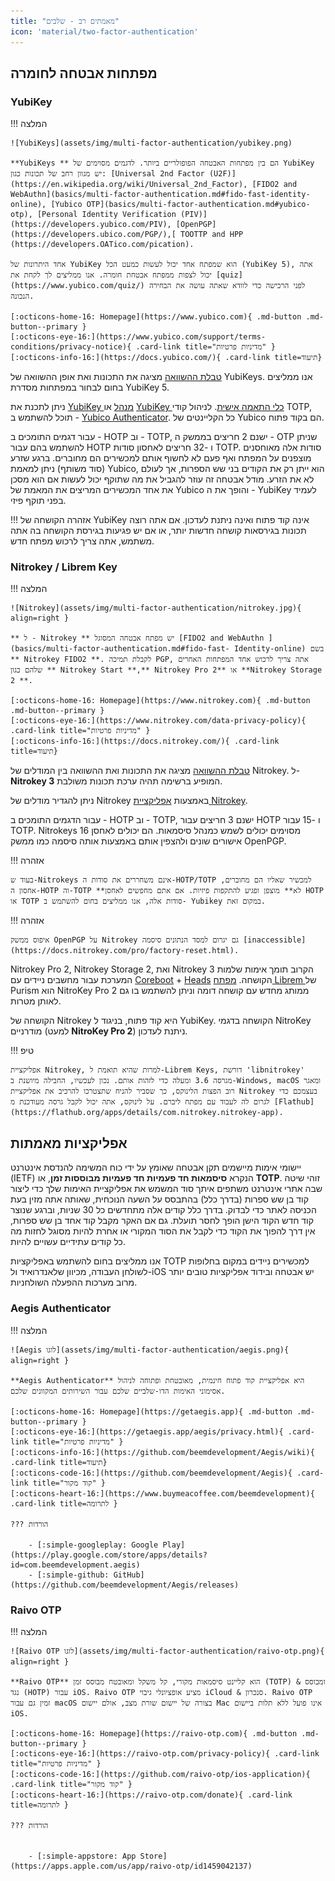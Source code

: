 ```yaml
---
title: "מאמתים רב - שלבים"
icon: 'material/two-factor-authentication'
---
```


## מפתחות אבטחה לחומרה

### YubiKey

!!! המלצה

    ![YubiKeys](assets/img/multi-factor-authentication/yubikey.png)
    
    **YubiKeys ** הם בין מפתחות האבטחה הפופולריים ביותר. לדגמים מסוימים של YubiKey יש מגוון רחב של תכונות כגון: [Universal 2nd Factor (U2F)](https://en.wikipedia.org/wiki/Universal_2nd_Factor), [FIDO2 and WebAuthn](basics/multi-factor-authentication.md#fido-fast-identity-online), [Yubico OTP](basics/multi-factor-authentication.md#yubico-otp), [Personal Identity Verification (PIV)] (https://developers.yubico.com/PIV), [OpenPGP](https://developers.ubico.com/PGP/),[ TOOTTP and HPP (https://developers.OATico.com/pication).
    
    אחד היתרונות של YubiKey הוא שמפתח אחד יכול לעשות כמעט הכל (YubiKey 5), אתה יכול לצפות ממפתח אבטחת חומרה. אנו ממליצים לך לקחת את [quiz](https://www.yubico.com/quiz/) לפני הרכישה כדי לוודא שאתה עושה את הבחירה הנכונה.
    
    [:octicons-home-16: Homepage](https://www.yubico.com){ .md-button .md-button--primary }
    [:octicons-eye-16:](https://www.yubico.com/support/terms-conditions/privacy-notice){ .card-link title="מדיניות פרטיות" }
    [:octicons-info-16:](https://docs.yubico.com/){ .card-link title=תיעוד}

[טבלת ההשוואה](https://www.yubico.com/store/compare/) מציגה את התכונות ואת אופן ההשוואה של YubiKeys. אנו ממליצים בחום לבחור במפתחות מסדרת YubiKey 5.

ניתן לתכנת את [YubiKey מנהל](https://www.yubico.com/support/download/yubikey-manager/) או [YubiKey כלי התאמה אישית](https://www.yubico.com/support/download/yubikey-personalization-tools/). לניהול קודי TOTP, תוכל להשתמש ב - [Yubico Authenticator](https://www.yubico.com/products/yubico-authenticator/). כל הקליינטים של Yubico הם בקוד פתוח.

עבור דגמים התומכים ב - HOTP וב - TOTP, ישנם 2 חריצים בממשק ה - OTP שניתן להשתמש בהם עבור HOTP ו -32 חריצים לאחסון סודות TOTP. סודות אלה מאוחסנים מוצפנים על המפתח ואף פעם לא לחשוף אותם למכשירים הם מחוברים. ברגע שזרע (סוד משותף) ניתן למאמת Yubico, הוא ייתן רק את הקודים בני שש הספרות, אך לעולם לא את הזרע. מודל אבטחה זה עוזר להגביל את מה שתוקף יכול לעשות אם הוא מסכן את אחד המכשירים המריצים את המאמת של Yubico והופך את ה - YubiKey לעמיד בפני תוקף פיזי.

!!! אזהרה
    הקושחה של YubiKey אינה קוד פתוח ואינה ניתנת לעדכון. אם אתה רוצה תכונות בגירסאות קושחה חדשות יותר, או אם יש פגיעות בגירסת הקושחה בה אתה משתמש, אתה צריך לרכוש מפתח חדש.

### Nitrokey / Librem Key

!!! המלצה

    ![Nitrokey](assets/img/multi-factor-authentication/nitrokey.jpg){ align=right }
    
    ** ל - Nitrokey ** יש מפתח אבטחה המסוגל [FIDO2 and WebAuthn ](basics/multi-factor-authentication.md#fido-fast- Identity-online) בשם ** Nitrokey FIDO2 **. לקבלת תמיכה PGP, אתה צריך לרכוש אחד המפתחות האחרים שלהם כגון ** Nitrokey Start **,** Nitrokey Pro 2** או **Nitrokey Storage 2 **.
    
    [:octicons-home-16: Homepage](https://www.nitrokey.com){ .md-button .md-button--primary }
    [:octicons-eye-16:](https://www.nitrokey.com/data-privacy-policy){ .card-link title="מדיניות פרטיות" }
    [:octicons-info-16:](https://docs.nitrokey.com/){ .card-link title=תיעוד}

[טבלת ההשוואה](https://www.nitrokey.com/#comparison) מציגה את התכונות ואת ההשוואה בין המודלים של Nitrokey. ל-**Nitrokey 3** המופיע ברשימה תהיה ערכת תכונות משולבת.

ניתן להגדיר מודלים של Nitrokey באמצעות [אפליקציית Nitrokey](https://www.nitrokey.com/download).

עבור הדגמים התומכים ב - HOTP וב - TOTP, ישנם 3 חריצים עבור HOTP ו -15 עבור TOTP. Nitrokeys מסוימים יכולים לשמש כמנהל סיסמאות. הם יכולים לאחסן 16 אישורים שונים ולהצפין אותם באמצעות אותה סיסמה כמו ממשק OpenPGP.

!!! אזהרה

    בעוד ש-Nitrokeys אינם משחררים את סודות ה-HOTP/TOTP למכשיר שאליו הם מחוברים, אחסון ה-HOTP וה-TOTP **לא** מוצפן ופגיע להתקפות פיזיות. אם אתם מחפשים לאחסן HOTP או TOTP סודות אלה, אנו ממליצים בחום להשתמש ב- Yubikey במקום זאת.

!!! אזהרה

    איפוס ממשק OpenPGP על Nitrokey גם יגרום למסד הנתונים סיסמה [inaccessible](https://docs.nitrokey.com/pro/factory-reset.html).

 Nitrokey Pro 2, Nitrokey Storage 2, ואת Nitrokey 3 הקרוב תומך אימות שלמות המערכת עבור מחשבים ניידים עם [Coreboot](https://www.coreboot.org/) + [Heads](https://osresearch.net/) הקושחה. [מפתח Librem ](https://puri.sm/products/librem-key/)של Purism הוא NitroKey Pro 2 ממותג מחדש עם קושחה דומה וניתן להשתמש בו גם לאותן מטרות.

הקושחה של Nitrokey היא קוד פתוח, בניגוד ל YubiKey. הקושחה בדגמי NitroKey מודרניים (למעט **NitroKey Pro 2**) ניתנת לעדכון.

!!! טיפ

    אפליקציית Nitrokey, למרות שהיא תואמת ל-Librem Keys, דורשת 'libnitrokey' מגרסה 3.6 ומעלה כדי לזהות אותם. נכון לעכשיו, החבילה מיושנת ב-Windows, macOS ומאגר רוב הפצות הלינוקס, כך שסביר להניח שתצטרכו להרכיב את אפליקציית Nitrokey בעצמכם כדי לגרום לה לעבוד עם מפתח ליברם. על לינוקס, אתה יכול לקבל גרסה מעודכנת מ [Flathub](https://flathub.org/apps/details/com.nitrokey.nitrokey-app).

## אפליקציות מאמתות

יישומי אימות מיישמים תקן אבטחה שאומץ על ידי כוח המשימה להנדסת אינטרנט (IETF) הנקרא **סיסמאות חד פעמיות חד פעמיות מבוססות זמן**, או **TOTP**. זוהי שיטה שבה אתרי אינטרנט משתפים איתך סוד המשמש את אפליקציית האימות שלך כדי ליצור קוד בן שש ספרות (בדרך כלל) בהתבסס על השעה הנוכחית, שאותה אתה מזין בעת הכניסה לאתר כדי לבדוק. בדרך כלל קודים אלה מתחדשים כל 30 שניות, וברגע שנוצר קוד חדש הקוד הישן הופך לחסר תועלת. גם אם האקר מקבל קוד אחד בן שש ספרות, אין דרך להפוך את הקוד כדי לקבל את הסוד המקורי או אחרת להיות מסוגל לחזות מה כל קודים עתידיים עשויים להיות.

אנו ממליצים בחום להשתמש באפליקציות TOTP למכשירים ניידים במקום בחלופות לשולחן העבודה, מכיוון שלאנדרואיד ול-iOS יש אבטחה ובידוד אפליקציות טובים יותר מרוב מערכות ההפעלה השולחניות.

### Aegis Authenticator

!!! המלצה

    ![Aegis לוגו](assets/img/multi-factor-authentication/aegis.png){ align=right }
    
    **Aegis Authenticator** היא אפליקציית קוד פתוח חינמית, מאובטחת ופתוחה לניהול אסימוני האימות הדו-שלביים שלכם עבור השירותים המקוונים שלכם.
    
    [:octicons-home-16: Homepage](https://getaegis.app){ .md-button .md-button--primary }
    [:octicons-eye-16:](https://getaegis.app/aegis/privacy.html){ .card-link title="מדיניות פרטיות" }
    [:octicons-info-16:](https://github.com/beemdevelopment/Aegis/wiki){ .card-link title=תיעוד}
    [:octicons-code-16:](https://github.com/beemdevelopment/Aegis){ .card-link title="קוד מקור" }
    [:octicons-heart-16:](https://www.buymeacoffee.com/beemdevelopment){ .card-link title=לתרומה }
    
    ??? הורדות
    
        - [:simple-googleplay: Google Play](https://play.google.com/store/apps/details?id=com.beemdevelopment.aegis)
        - [:simple-github: GitHub](https://github.com/beemdevelopment/Aegis/releases)

### Raivo OTP

!!! המלצה

    ![Raivo OTP לוגו](assets/img/multi-factor-authentication/raivo-otp.png){ align=right }
    
    **Raivo OTP** הוא קליינט סיסמאות מקורי, קל משקל ומאובטח מבוסס זמן (TOTP) & ומבוסס נגד (HOTP) עבור iOS. Raivo OTP מציע אופציונלי גיבוי iCloud & סנכרון. Raivo OTP זמין גם עבור macOS בצורה של יישום שורת מצב, אולם יישום Mac אינו פועל ללא תלות ביישום iOS.
    
    [:octicons-home-16: Homepage](https://raivo-otp.com){ .md-button .md-button--primary }
    [:octicons-eye-16:](https://raivo-otp.com/privacy-policy){ .card-link title="מדיניות פרטיות" }
    [:octicons-code-16:](https://github.com/raivo-otp/ios-application){ .card-link title="קוד מקור" }
    [:octicons-heart-16:](https://raivo-otp.com/donate){ .card-link title=לתרומה }
    
    ??? הורדות
    
    
        - [:simple-appstore: App Store](https://apps.apple.com/us/app/raivo-otp/id1459042137)
